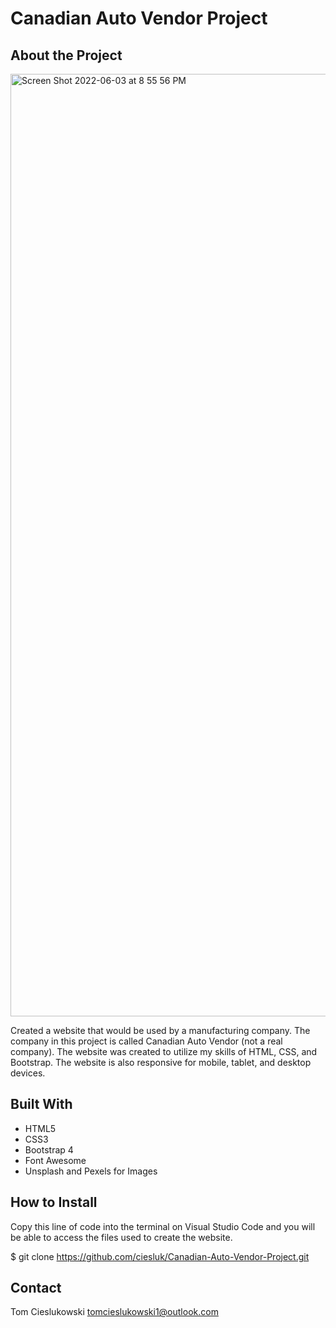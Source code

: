# Canadian Auto Vendor Project

## About the Project

<img width="1508" alt="Screen Shot 2022-06-03 at 8 55 56 PM" src="https://user-images.githubusercontent.com/44185784/171970696-5fecc05f-ba01-4dad-b73b-2b40a3d41ad4.png">

Created a website that would be used by a manufacturing company. The company in this project is called Canadian Auto Vendor (not a real company). The website was created to utilize my skills of HTML, CSS, and Bootstrap. The website is also responsive for mobile, tablet, and desktop devices. 

## Built With

- HTML5
- CSS3
- Bootstrap 4
- Font Awesome 
- Unsplash and Pexels for Images

## How to Install 

Copy this line of code into the terminal on Visual Studio Code and you will be able to access the files used to create the website.

$ git clone https://github.com/ciesluk/Canadian-Auto-Vendor-Project.git

## Contact

Tom Cieslukowski
<a href="mailto:tomcieslukowski1@outlook.com">tomcieslukowski1@outlook.com</a>
